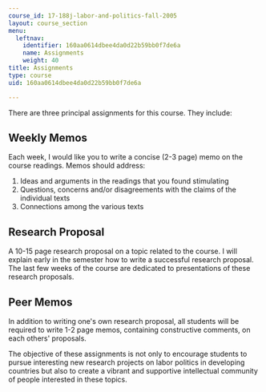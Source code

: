 ```yaml
---
course_id: 17-188j-labor-and-politics-fall-2005
layout: course_section
menu:
  leftnav:
    identifier: 160aa0614dbee4da0d22b59bb0f7de6a
    name: Assignments
    weight: 40
title: Assignments
type: course
uid: 160aa0614dbee4da0d22b59bb0f7de6a

---
```


There are three principal assignments for this course. They include:

Weekly Memos
------------

Each week, I would like you to write a concise (2-3 page) memo on the course readings. Memos should address:

1.  Ideas and arguments in the readings that you found stimulating
2.  Questions, concerns and/or disagreements with the claims of the individual texts
3.  Connections among the various texts

Research Proposal
-----------------

A 10-15 page research proposal on a topic related to the course. I will explain early in the semester how to write a successful research proposal. The last few weeks of the course are dedicated to presentations of these research proposals.

Peer Memos
----------

In addition to writing one's own research proposal, all students will be required to write 1-2 page memos, containing constructive comments, on each others' proposals.

The objective of these assignments is not only to encourage students to pursue interesting new research projects on labor politics in developing countries but also to create a vibrant and supportive intellectual community of people interested in these topics.